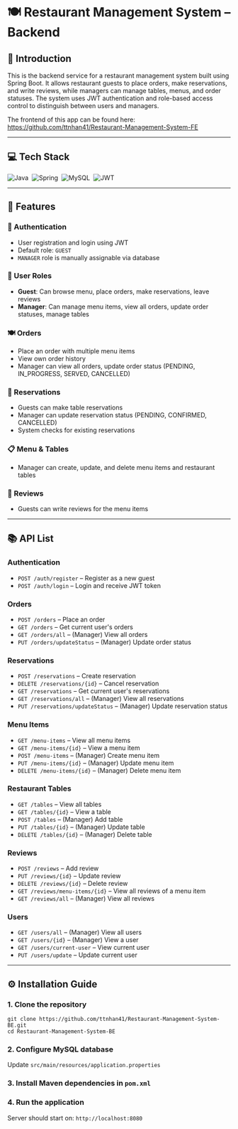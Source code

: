 # 🍽️ Restaurant Management System – Backend

## 🧾 Introduction

This is the backend service for a restaurant management system built using Spring Boot. It allows restaurant guests to place orders, make reservations, and write reviews, while managers can manage tables, menus, and order statuses. The system uses JWT authentication and role-based access control to distinguish between users and managers.

The frontend of this app can be found here: https://github.com/ttnhan41/Restaurant-Management-System-FE

---

## 💻 Tech Stack

![Java](https://img.shields.io/badge/java-%23ED8B00.svg?style=for-the-badge&logo=openjdk&logoColor=white)&nbsp;
![Spring](https://img.shields.io/badge/spring-%236DB33F.svg?style=for-the-badge&logo=spring&logoColor=white)&nbsp;
![MySQL](https://img.shields.io/badge/mysql-4479A1.svg?style=for-the-badge&logo=mysql&logoColor=white)&nbsp;
![JWT](https://img.shields.io/badge/JWT-black?style=for-the-badge&logo=JSON%20web%20tokens)&nbsp;

---

## 🚀 Features

### 🔐 Authentication
- User registration and login using JWT
- Default role: `GUEST`
- `MANAGER` role is manually assignable via database

### 👥 User Roles
- **Guest**: Can browse menu, place orders, make reservations, leave reviews
- **Manager**: Can manage menu items, view all orders, update order statuses, manage tables

### 🍽️ Orders
- Place an order with multiple menu items
- View own order history
- Manager can view all orders, update order status (PENDING, IN_PROGRESS, SERVED, CANCELLED)

### 📅 Reservations
- Guests can make table reservations
- Manager can update reservation status (PENDING, CONFIRMED, CANCELLED)
- System checks for existing reservations

### 📋 Menu & Tables
- Manager can create, update, and delete menu items and restaurant tables

### 📝 Reviews
- Guests can write reviews for the menu items

---

## 📚 API List

### Authentication
- `POST /auth/register` – Register as a new guest
- `POST /auth/login` – Login and receive JWT token

### Orders
- `POST /orders` – Place an order
- `GET /orders` – Get current user's orders
- `GET /orders/all` – (Manager) View all orders
- `PUT /orders/updateStatus` – (Manager) Update order status

### Reservations
- `POST /reservations` – Create reservation
- `DELETE /reservations/{id}` – Cancel reservation
- `GET /reservations` – Get current user's reservations
- `GET /reservations/all` – (Manager) View all reservations
- `PUT /reservations/updateStatus` – (Manager) Update reservation status

### Menu Items
- `GET /menu-items` – View all menu items
- `GET /menu-items/{id}` – View a menu item
- `POST /menu-items` – (Manager) Create menu item
- `PUT /menu-items/{id}` – (Manager) Update menu item
- `DELETE /menu-items/{id}` – (Manager) Delete menu item

### Restaurant Tables
- `GET /tables` – View all tables
- `GET /tables/{id}` – View a table
- `POST /tables` – (Manager) Add table
- `PUT /tables/{id}` – (Manager) Update table
- `DELETE /tables/{id}` – (Manager) Delete table

### Reviews
- `POST /reviews` – Add review
- `PUT /reviews/{id}` – Update review
- `DELETE /reviews/{id}` – Delete review
- `GET /reviews/menu-items/{id}` – View all reviews of a menu item
- `GET /reviews/all` – (Manager) View all reviews

### Users
- `GET /users/all` – (Manager) View all users
- `GET /users/{id}` – (Manager) View a user
- `GET /users/current-user` – View current user
- `PUT /users/update` – Update current user

---

## ⚙️ Installation Guide

### 1. Clone the repository

```
git clone https://github.com/ttnhan41/Restaurant-Management-System-BE.git
cd Restaurant-Management-System-BE
```

### 2. Configure MySQL database
Update `src/main/resources/application.properties`

### 3. Install Maven dependencies in `pom.xml`

### 4. Run the application
Server should start on: `http://localhost:8080`
